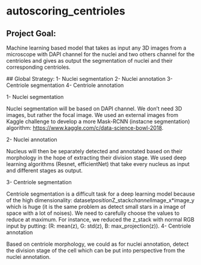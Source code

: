 # autoscoring_centrioles

## Project Goal:
Machine learning based model that takes as input any 3D images from a microscope with DAPI channel for the nuclei and two others channel for the centrioles and gives as output the segmentation of nuclei and their corresponding centrioles.

## Global Strategy: 
1-	Nuclei segmentation
2-	Nuclei annotation 
3-	Centriole segmentation 
4-	Centriole annotation

1-	Nuclei segmentation 

Nuclei segmentation will be based on DAPI channel. We don’t need 3D images, but rather the focal image. We used an external images from Kaggle challenge to develop a more Mask-RCNN (instacne segmentation) algorithm: https://www.kaggle.com/c/data-science-bowl-2018.

2-	Nuclei annotation

Nucleus will then be separately detected and annotated based on their morphology in the hope of extracting their division stage. We used  deep learning algorithms (Resnet, efficientNet) that take every nucleus as input and different stages as output.

3-	Centriole segmentation

Centriole segmentation is a difficult task for a deep learning model because of the high dimensionality: dataset*position*Z_stack*channel*image_x*image_y which is huge (it is the same problem as detect small stars in a image of space with a lot of noises). We need to carefully choose the values to reduce at maximum. For instance, we reduced the z_stack with normal RGB input by putting: (R: mean(z), G: std(z), B: max_projection(z)).
4-	Centriole annotation 

Based on centriole morphology, we could as for nuclei annotation, detect the division stage of the cell which can be put into perspective from the nuclei annotation.
